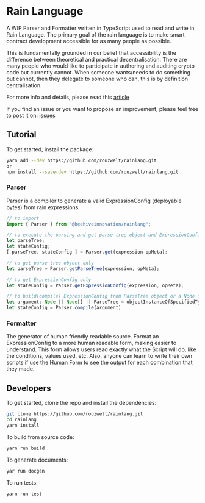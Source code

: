 # **Rain Language**
A WIP Parser and Formatter written in TypeScript used to read and write in Rain Language.
The primary goal of the rain language is to make smart contract development accessible for as many people as possible.

This is fundamentally grounded in our belief that accessibility is the difference between theoretical and practical decentralisation. There are many people who would like to participate in authoring and auditing crypto code but currently cannot. When someone wants/needs to do something but cannot, then they delegate to someone who can, this is by definition centralisation.

For more info and details, please read this [article](https://hackmd.io/@REJeq0MuTUiqnjx9w5SsUA/HJj9s-nfi#Rainlang-has-a-spectrum-of-representations-from-concise-gtexplicit)

If you find an issue or you want to propose an improvement, please feel free to post it on: [issues](https://github.com/rouzwelt/rainlang/issues)


## **Tutorial**
To get started, install the package:
```bash
yarn add --dev https://github.com/rouzwelt/rainlang.git
or
npm install --save-dev https://github.com/rouzwelt/rainlang.git
```


### **Parser**
Parser is a compiler to generate a valid ExpressionConfig (deployable bytes) from rain expressions.
```typescript
// to import
import { Parser } from "@beehiveinnovation/rainlang";

// to execute the parsing and get parse tree object and ExpressionConfig
let parseTree;
let stateConfig;
[ parseTree, stateConfig ] = Parser.get(expression opMeta);

// to get parse tree object only
let parseTree = Parser.getParseTree(expression, opMeta);

// to get ExpressionConfig only
let stateConfig = Parser.getExpressionConfig(expression, opMeta);

// to build(compile) ExpressionConfig from ParseTree object or a Node or array of Node
let argument: Node || Node[] || ParseTree = objectInstanceOfSpecifiedType;
let stateConfig = Parser.compile(argument)
```


### **Formatter**
The generator of human friendly readable source.
Format an ExpressionConfig to a more human readable form, making easier to understand. This form allows users read exactly
what the Script will do, like the conditions, values used, etc. Also, anyone can learn to write their own scripts
if use the Human Form to see the output for each combination that they made.


## **Developers**
To get started, clone the repo and install the dependencies:
```bash
git clone https://github.com/rouzwelt/rainlang.git
cd rainlang
yarn install
```


To build from source code:
```bash
yarn run build
```


To generate documents:
```bash
yar run docgen
```


To run tests:
```bash
yarn run test
```
